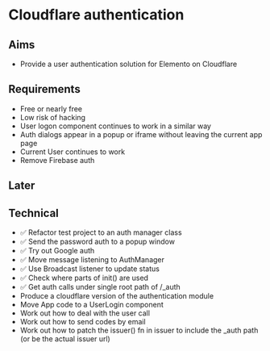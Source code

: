 Cloudflare authentication
=========================

Aims
----

- Provide a user authentication solution for Elemento on Cloudflare

Requirements
------------

- Free or nearly free
- Low risk of hacking
- User logon component continues to work in a similar way
- Auth dialogs appear in a popup or iframe without leaving the current app page
- Current User continues to work
- Remove Firebase auth

Later
-----



Technical
---------

- ✅ Refactor test project to an auth manager class
- ✅ Send the password auth to a popup window
- ✅ Try out Google auth
- ✅ Move message listening to AuthManager
- ✅ Use Broadcast listener to update status
- ✅ Check where parts of init() are used
- ✅ Get auth calls under single root path of /_auth
- Produce a cloudflare version of the authentication module
- Move App code to a UserLogin component
- Work out how to deal with the user call
- Work out how to send codes by email
- Work out how to patch the issuer() fn in issuer to include the _auth path (or be the actual issuer url)

